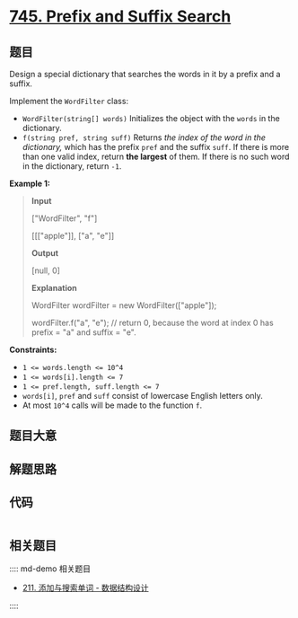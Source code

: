 # [745. Prefix and Suffix Search](https://leetcode.com/problems/prefix-and-suffix-search/)

## 题目

Design a special dictionary that searches the words in it by a prefix and a
suffix.

Implement the `WordFilter` class:

- `WordFilter(string[] words)` Initializes the object with the `words` in the dictionary.
- `f(string pref, string suff)` Returns _the index of the word in the dictionary,_ which has the prefix `pref` and the suffix `suff`. If there is more than one valid index, return **the largest** of them. If there is no such word in the dictionary, return `-1`.

**Example 1:**

> **Input**
>
> ["WordFilter", "f"]
>
> [[["apple"]], ["a", "e"]]
>
> **Output**
>
> [null, 0]
>
> **Explanation**
>
> WordFilter wordFilter = new WordFilter(["apple"]);
>
> wordFilter.f("a", "e"); // return 0, because the word at index 0 has prefix = "a" and suffix = "e".

**Constraints:**

- `1 <= words.length <= 10^4`
- `1 <= words[i].length <= 7`
- `1 <= pref.length, suff.length <= 7`
- `words[i]`, `pref` and `suff` consist of lowercase English letters only.
- At most `10^4` calls will be made to the function `f`.

## 题目大意

## 解题思路

## 代码

```javascript

```

## 相关题目

:::: md-demo 相关题目

- [211. 添加与搜索单词 - 数据结构设计](https://leetcode.com/problems/design-add-and-search-words-data-structure)

::::

